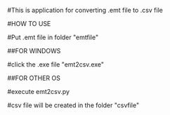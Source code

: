 #This is application for converting .emt file to .csv file


#HOW TO USE


#Put .emt file in folder "emtfile"


##FOR WINDOWS


#click the .exe file "emt2csv.exe"


##FOR OTHER OS


#execute emt2csv.py


#csv file will be created in the folder "csvfile"
